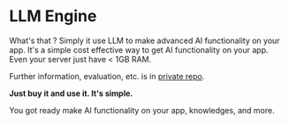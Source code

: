 # LLM Engine

What's that ? Simply it use LLM to make advanced AI functionality on your app. It's a simple cost effective way to get AI functionality on your app. Even your server just have < 1GB RAM.

Further information, evaluation, etc. is in [private repo](https://github.com/Web-XR-AI-lab/demo-website-react-speech-highlight/blob/main/docs/LLM_ENGINE.md).

**Just buy it and use it. It's simple.**

You got ready make AI functionality on your app, knowledges, and more.
